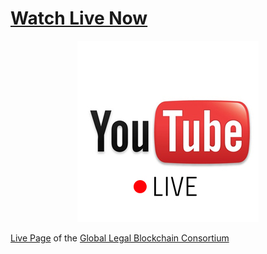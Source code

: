 
# [Watch Live Now](https://www.youtube.com/channel/UCY6XSgq5zmLeY-CZlJmnymQ/live)

<center>
<a href="https://www.youtube.com/channel/UCY6XSgq5zmLeY-CZlJmnymQ/live"><img src="https://github.com/IntegraLedger/live/blob/master/YOUTUBE-LIVE.jpg?raw=true"></a>

</center>


[Live Page](live.legalconsortium.org) of the [Global Legal Blockchain Consortium](http://legalconsortium.org)
